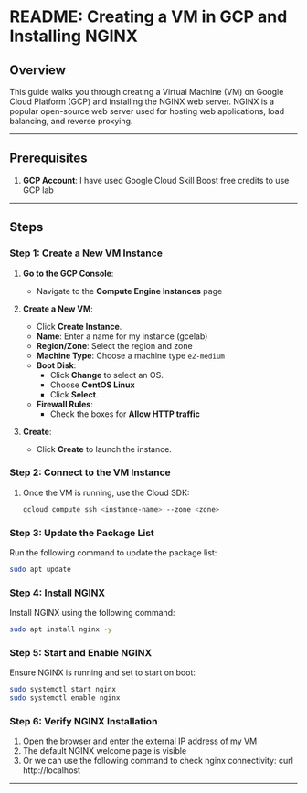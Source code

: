 # README: Creating a VM in GCP and Installing NGINX

## Overview
This guide walks you through creating a Virtual Machine (VM) on Google Cloud Platform (GCP) and installing the NGINX web server. NGINX is a popular open-source web server used for hosting web applications, load balancing, and reverse proxying.

---

## Prerequisites
1. **GCP Account**: I have used Google Cloud Skill Boost free credits to use GCP lab

---

## Steps

### Step 1: Create a New VM Instance
1. **Go to the GCP Console**:
   - Navigate to the **Compute Engine Instances** page

2. **Create a New VM**:
   - Click **Create Instance**.
   - **Name**: Enter a name for my instance (gcelab)
   - **Region/Zone**: Select the region and zone 
   - **Machine Type**: Choose a machine type `e2-medium`
   - **Boot Disk**:
     - Click **Change** to select an OS.
     - Choose **CentOS Linux**
     - Click **Select**.
   - **Firewall Rules**:
     - Check the boxes for **Allow HTTP traffic** 

3. **Create**:
   - Click **Create** to launch the instance.

### Step 2: Connect to the VM Instance
1. Once the VM is running, use the Cloud SDK:

   ```bash
   gcloud compute ssh <instance-name> --zone <zone>
   ```

### Step 3: Update the Package List
Run the following command to update the package list:
```bash
sudo apt update
```

### Step 4: Install NGINX
Install NGINX using the following command:
```bash
sudo apt install nginx -y
```

### Step 5: Start and Enable NGINX
Ensure NGINX is running and set to start on boot:
```bash
sudo systemctl start nginx
sudo systemctl enable nginx
```

### Step 6: Verify NGINX Installation
1. Open the browser and enter the external IP address of my VM 
2. The default NGINX welcome page is visible
3. Or we can use the following command to check nginx connectivity: curl http://localhost


---



